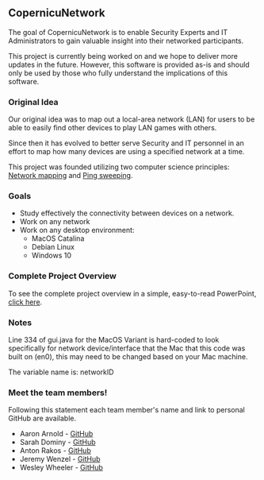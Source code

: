 ## CopernicuNetwork 

The goal of CopernicuNetwork is to enable Security Experts and IT Administrators to gain valuable insight into their networked participants. 

This project is currently being worked on and we hope to deliver more updates in the future. However, this software is provided as-is and should only be used by those who fully understand the implications of this software. 

### Original Idea

Our original idea was to map out a local-area network (LAN) for users to be able to easily find other devices to play LAN games with others. 

Since then it has evolved to better serve Security and IT personnel in an effort to map how many devices are using a specified network at a time. 

This project was founded utilizing two computer science principles: [Network mapping](https://en.wikipedia.org/wiki/Network_mapping) and [Ping sweeping](https://en.wikipedia.org/wiki/Ping_sweep).

### Goals  

* Study effectively the connectivity between devices on a network.
* Work on any network
* Work on any desktop environment: 
  * MacOS Catalina
  * Debian Linux
  * Windows 10

### Complete Project Overview

To see the complete project overview in a simple, easy-to-read PowerPoint, [click here](https://texastechuniversity-my.sharepoint.com/:p:/g/personal/aaron_arnold_ttu_edu/EQhELVO1D5ZHjtniTN4jFUQBZgBs5xWH_UXHiriNtAvHDg?e=cXcuaJ). 

### Notes 

Line 334 of gui.java for the MacOS Variant is hard-coded to look specifically for network device/interface that the Mac that this code was built on (en0), this may need to be changed based on your Mac machine. 

The variable name is: networkID 

### Meet the team members! 

Following this statement each team member's name and link to personal GitHub are available. 

* Aaron Arnold - [GitHub](https://github.com/apape97) 
* Sarah Dominy - [GitHub](https://github.com/SarahDominy) 
* Anton Rakos - [GitHub](https://github.com/AntonAlbertovich) 
* Jeremy Wenzel - [GitHub](https://github.com/jewenzel13) 
* Wesley Wheeler - [GitHub](https://github.com/WinterWulfe)
